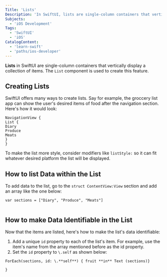 ```yaml
---
Title: 'Lists'
Description: 'In SwiftUI, lists are single-column containers that vertically display a collection of items.'
Subjects:  
  - 'iOS Development'
Tags:
  - 'SwiftUI'
  - 'iOS'
CatalogContent: 
  - 'learn-swift'
  - 'paths/ios-developer'
---
```



**Lists** in SwiftUI are single-column containers that vertically display a collection of items. The `List` component is used to create this feature. 

##  Creating Lists 
SwiftUI offers many ways to create lists. Say for example, the groccery list app can show the user's desired items of food after the navigation section. Here's how it would look: 
```
NavigationView {
List { 
Diary
Produce
Meats
} 
}
```
To make the list more style, consider modifiers like `listStyle:` so it can fit whatever desired platform the list will be displayed. 

## How to list Data within the List

To add data to the list, go to the `struct ContentView:View` section 
and add an array like the one below:
```
var sections = ["Diary", "Produce", "Meats"]


```
## How to make Data Identifiable in the List 
Now that the items are listed, here's how to make the list's data identifiable:
1. Add a unique `id` property to each of the list's item. For example,  use the item's name from the array mentioned before as the id property.
2. Set the `id` property to `\.self` as shown below:
```
ForEach(sections, id: \.**self**) { fruit **in** Text (sections)}

}
```



